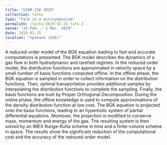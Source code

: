 ```yaml
---
title: "SIAM CSE 2019"
collection: talks
type: "Talk in a minisymposium"
permalink: /talks/2019-02-25-talk-2
venue: "25 Feb. – 1 Mar. 2019"
date: 2019-02-25
location: "Spokane (USA)"
---
```

A reduced-order model of the BGK equation leading to fast and accurate computations is presented. The BGK model describes the dynamics of a gas flow in both hydrodynamic and rarefied regimes. In the reduced-order model, the distribution functions are approximated in velocity space by a small number of basis functions computed offline. In the offline phase, the BGK equation is sampled in order to collect information on the distribution functions. Then, optimal transportation provides additional samples by interpolating the distribution functions to complete the sampling. Finally, the basis functions are built by Proper Orthogonal Decomposition. During the online phase, the offline knowledge is used to compute approximations of the density distribution function at low cost. The BGK equation is projected onto the basis functions, leading to an hyperbolic system of partial differential equations. Moreover, the projection is modified to conserve mass, momentum and energy of the gas. The resulting system is then solved by an IMEX Runge-Kutta scheme in time and a finite-volume scheme in space. The results show the significant reduction of the computational cost and the accuracy of the reduced-order model.